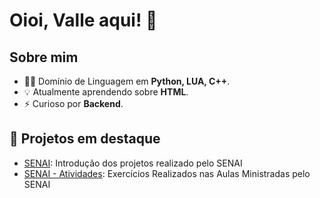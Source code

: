 # Oioi, Valle aqui! 👋

## Sobre mim


- 👨‍💻 Domínio de Linguagem em **Python, LUA, C++**.
- 💡 Atualmente aprendendo sobre **HTML**.
- ⚡ Curioso por **Backend**.
  
## 🚀 Projetos em destaque

- [SENAI](https://github.com/Valle-Vinicius/SENAI.git): Introdução dos projetos realizado pelo SENAI
- [SENAI - Atividades](https://github.com/Valle-Vinicius/ATIVIDADES): Exercícios Realizados nas Aulas Ministradas pelo SENAI
